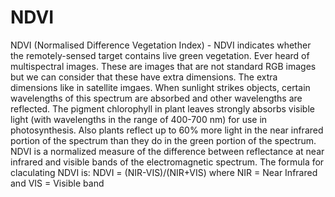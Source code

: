 # NDVI
NDVI (Normalised Difference Vegetation Index) -  NDVI indicates whether the remotely-sensed target contains live green vegetation. 
Ever heard of multispectral images. These are images that are not standard RGB images but we can consider that these have extra dimensions. The extra dimensions like in satellite imgaes. 
When sunlight strikes objects, certain wavelengths of this spectrum are absorbed and other wavelengths are reflected. The pigment chlorophyll in plant leaves strongly absorbs visible light (with wavelengths in the range of 400-700 nm) for use in photosynthesis. Also plants reflect up to 60% more light in the near infrared portion of the spectrum than they do in the green portion of the spectrum. NDVI is a normalized measure of the difference between reflectance at near infrared and visible bands of the electromagnetic spectrum.
The formula for claculating NDVI is:
NDVI = (NIR-VIS)/(NIR+VIS)
where NIR = Near Infrared
and VIS = Visible band
